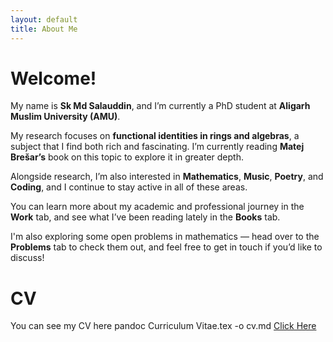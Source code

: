 ```yaml
---
layout: default
title: About Me
---
```


# Welcome!

My name is **Sk Md Salauddin**, and I’m currently a PhD student at **Aligarh Muslim University (AMU)**.

My research focuses on **functional identities in rings and algebras**, a subject that I find both rich and fascinating. I’m currently reading **Matej Brešar’s** book on this topic to explore it in greater depth.

Alongside research, I’m also interested in **Mathematics**, **Music**, **Poetry**, and **Coding**, and I continue to stay active in all of these areas.

You can learn more about my academic and professional journey in the **Work** tab, and see what I’ve been reading lately in the **Books** tab.

I'm also exploring some open problems in mathematics — head over to the **Problems** tab to check them out, and feel free to get in touch if you’d like to discuss!


# CV

You can see my CV here pandoc Curriculum Vitae.tex -o cv.md
[Click Here](https://drive.google.com/file/d/1k9pRgWK_f2yFAieFvWeV4mr49QgemnMe/view?usp=sharing)
